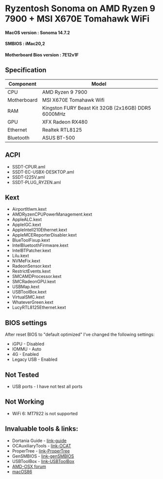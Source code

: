 # Ryzentosh Sonoma on AMD Ryzen 9 7900 + MSI X670E Tomahawk WiFi

#### MacOS version : Sonoma 14.7.2
#### SMBIOS : iMac20,2
#### Motherboard Bios version : 7E12v1F


## Specification
|  Component  | Model                               |
| ------------ |-------------------------------------|
| CPU  | AMD Ryzen 9 7900                   |
| Motherboard | MSI X670E Tomahawk Wifi          |
| RAM  | Kingston FURY Beast Kit 32GB (2x16GB) DDR5 6000MHz     |
|  GPU  | XFX Radeon RX480 |
| Ethernet  | Realtek RTL8125                     |
| Bluetooth  | ASUS BT-500                     |

## ACPI
- SSDT-CPUR.aml
- SSDT-EC-USBX-DESKTOP.aml
- SSDT-I225V.aml
- SSDT-PLUG_RYZEN.aml


## Kext
- AirportItlwm.kext
- AMDRyzenCPUPowerManagement.kext
- AppleALC.kext
- AppleIGC.kext
- AppleIntelI210Ethernet.kext
- AppleMCEReporterDisabler.kext
- BlueToolFixup.kext
- IntelBluetoothFirmware.kext
- IntelBTPatcher.kext
- Lilu.kext
- NVMeFix.kext
- RadeonSensor.kext
- RestrictEvents.kext
- SMCAMDProcessor.kext
- SMCRadeonGPU.kext
- USBMap.kext
- USBToolBox.kext
- VirtualSMC.kext
- WhateverGreen.kext
- LucyRTL8125Ethernet.kext

## BIOS settings
After reset BIOS to "default optimized" I've changed the following settings:
- iGPU - Disabled  
- IOMMU - Auto
- 4G - Enabled
- Legacy USB - Enabled 

## Not Tested
- USB ports - I have not test all ports

## Not Working
- WiFi 6: MT7922 is not supported

## Invaluable tools & links:
- Dortania Guide - [link-guide](https://dortania.github.io/OpenCore-Install-Guide/)
- OCAuxiliaryTools - [link-OCAT](https://github.com/ic005k/OCAuxiliaryTools)
- ProperTree - [link-ProperTree](https://github.com/corpnewt/ProperTree)
- GenSMBIOS - [link-genSMBIOS](https://github.com/corpnewt/GenSMBIOS)
- USBToolBox - [link-USBToolBox](https://github.com/USBToolBox/tool)
- [AMD-OSX forum](https://forum.amd-osx.com/)
- [macOS86](https://macos86.it/)